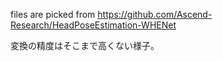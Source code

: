 files are picked from 
https://github.com/Ascend-Research/HeadPoseEstimation-WHENet

変換の精度はそこまで高くない様子。